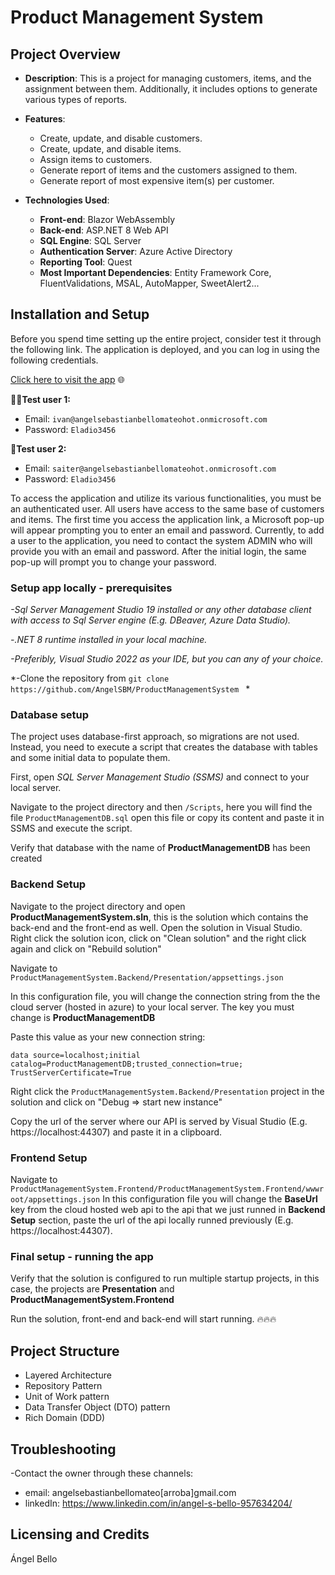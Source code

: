 # Product Management System

## Project Overview
- **Description**: This is a project for managing customers, items, and the assignment between them. Additionally, it includes options to generate various types of reports.

- **Features**:
  - Create, update, and disable customers.
  - Create, update, and disable items.
  - Assign items to customers.
  - Generate report of items and the customers assigned to them.
  - Generate report of most expensive item(s) per customer.

- **Technologies Used**:
  - **Front-end**: Blazor WebAssembly
  - **Back-end**: ASP.NET 8 Web API
  - **SQL Engine**: SQL Server
  - **Authentication Server**: Azure Active Directory
  - **Reporting Tool**: Quest
  - **Most Important Dependencies**: Entity Framework Core, FluentValidations, MSAL, AutoMapper, SweetAlert2...


## Installation and Setup
Before you spend time setting up the entire project, consider test it  through the following link. The application is deployed, and you can log in using the following credentials.

[Click here to visit the app](http://productmanagementfrontend.azurewebsites.net) 🌐

**👨‍🦲Test user 1:**
- Email: `ivan@angelsebastianbellomateohot.onmicrosoft.com`
- Password: `Eladio3456`

**🧔Test user 2:** 
- Email: `saiter@angelsebastianbellomateohot.onmicrosoft.com`
- Password: `Eladio3456`

To access the application and utilize its various functionalities, you must be an authenticated user. All users have access to the same base of customers and items. The first time you access the application link, a Microsoft pop-up will appear prompting you to enter an email and password. Currently, to add a user to the application, you need to contact the system ADMIN who will provide you with an email and password. After the initial login, the same pop-up will prompt you to change your password.


### Setup app locally - prerequisites 


*-Sql Server Management Studio 19 installed or any other database client with access to Sql Server engine (E.g. DBeaver, Azure Data Studio).*

*-.NET 8 runtime installed in your local machine.*

*-Preferibly, Visual Studio 2022 as your IDE, but you can any of your choice.*

*-Clone the repository from `git clone  https://github.com/AngelSBM/ProductManagementSystem `  *

### Database setup
The project uses database-first approach, so migrations are not used. Instead, you need to execute a script that creates the database with tables and some initial data to populate them.

First, open *SQL Server Management Studio (SSMS)* and connect to your local server. 

Navigate to the project directory and then `/Scripts`, here you will find the file `ProductManagementDB.sql` open this file or copy its content and paste it in SSMS and execute the script.

Verify that database with the name of **ProductManagementDB** has been created

### Backend Setup
Navigate to the project directory and open **ProductManagementSystem.sln**, this is the solution which contains the back-end and the front-end as well. Open the solution in Visual Studio. Right click the solution icon, click on "Clean solution" and the right click again and click on "Rebuild solution"

Navigate to `ProductManagementSystem.Backend/Presentation/appsettings.json`

In this configuration file, you will change the connection string from the the cloud server (hosted in azure) to your local server. The key you must change is **ProductManagementDB**

Paste this value as your new connection string: 

`data source=localhost;initial catalog=ProductManagementDB;trusted_connection=true; TrustServerCertificate=True`

Right click the `ProductManagementSystem.Backend/Presentation`  project in the solution and click on "Debug => start new instance"

Copy the url of the server where our API is served by Visual Studio (E.g. https://localhost:44307) and paste it in a clipboard.

### Frontend Setup

Navigate to `
ProductManagementSystem.Frontend/ProductManagementSystem.Frontend/wwwroot/appsettings.json
`
In this configuration file you will change the **BaseUrl** key from the cloud hosted web api to the api that we just runned in **Backend Setup** section, paste the url of the api locally runned previously  (E.g. https://localhost:44307).

### Final setup - running the app
Verify that the solution is configured to run multiple startup projects, in this case, the projects are **Presentation** and **ProductManagementSystem.Frontend**

Run the solution, front-end and back-end will start running. 🔥🔥🔥

## Project Structure
- Layered Architecture
- Repository Pattern
- Unit of Work pattern
- Data Transfer Object (DTO) pattern
- Rich Domain (DDD)


## Troubleshooting
-Contact the owner through these channels:
- email: angelsebastianbellomateo[arroba]gmail.com
- linkedIn: https://www.linkedin.com/in/angel-s-bello-957634204/

## Licensing and Credits
Ángel Bello 
